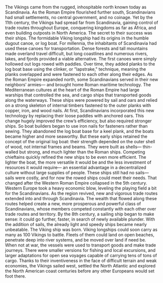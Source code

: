 The Vikings came from the rugged,  inhospitable north known today as Scandinavia. As the Roman Empire  flourished further south, Scandinavians had small settlements,  no central government, and no coinage. Yet by the 11th century, the Vikings  had spread far from Scandinavia, gaining control of trade routes  throughout Europe, conquering kingdoms as far as Africa, and even building outposts  in North America. The secret to their success  was their ships. The formidable Viking longship had its origins  in the humble dugout canoe, or log boat. For millennia, the inhabitants of Scandinavia  had used these canoes for transportation. Dense forests and tall mountains  made overland travel difficult, but long coastlines  and numerous rivers, lakes, and fjords provided a viable alternative. The first canoes were simply hollowed out  logs rowed with paddles. Over time, they added planks  to the log boat base using the clinker,  or "lapstrake," technique, meaning the planks overlapped and were fastened to each other  along their edges. As the Roman Empire expanded north, some Scandinavians  served in their new neighbors’ armies— and brought home  Roman maritime technology. The Mediterranean cultures  at the heart of the Roman Empire had large warships  that controlled the sea, and cargo ships that transported goods  along the waterways. These ships were powered by sail and oars and relied on a strong skeleton  of internal timbers fastened to the outer planks  with copper, iron, and wood nails. At first, Scandinavians  incorporated this new technology by replacing their loose paddles  with anchored oars. This change  hugely improved the crew’s efficiency, but also required stronger ships. So boat builders began to use iron nails  for fasteners rather than sewing. They abandoned  the log boat base for a keel plank, and the boats became higher  and more seaworthy. But these early ships retained the concept of the original log boat: their strength  depended on the outer shell of wood, not internal frames and beams. They were built as shells—  thin-walled but strong, and much lighter than the Roman ships. Competing chieftains quickly refined  the new ships to be even more efficient. The lighter the boat,  the more versatile it would be and the less investment of resources  it would require— an essential advantage  in a decentralized culture without large supplies of people. These ships still had no sails—  sails were costly, and for now the rowed ships  could meet their needs. That changed  after the Western Roman Empire collapsed in the 5th century. Western Europe  took a heavy economic blow, leveling the playing field a bit  for the Scandinavians. As the region revived, new and vigorous trade routes  extended into and through Scandinavia. The wealth that flowed along these routes helped create a new, more prosperous  and powerful class of Scandinavians, whose members  competed constantly with each other over trade routes and territory. By the 8th century,  a sailing ship began to make sense: it could go further, faster,  in search of newly available plunder. With the addition of sails, the already light and speedy ships  became nearly unbeatable. The Viking ship was born. Viking longships could soon carry  as many as 100 Vikings to battle. Fleets of them  could land on open beaches, penetrate deep into river systems,  and be moved over land if need be. When not at war, the vessels were used to transport goods  and make trade journeys. There were smaller versions  for fishing and local excursions, and larger adaptations  for open sea voyages capable of carrying  tens of tons of cargo. Thanks to their inventiveness  in the face of difficult terrain and weak economies,  the Vikings sailed west, settled the North Atlantic  and explored the North American coast centuries before any other Europeans  would set foot there. 